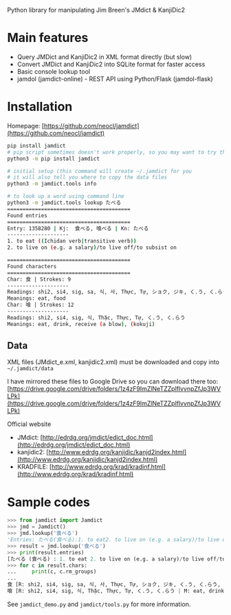 Python library for manipulating Jim Breen's JMdict & KanjiDic2

# Main features
* Query JMDict and KanjiDic2 in XML format directly (but slow)
* Convert JMDict and KanjiDic2 into SQLite format for faster access
* Basic console lookup tool
* jamdol (jamdict-online) - REST API using Python/Flask (jamdol-flask)

# Installation

Homepage: [https://github.com/neocl/jamdict](https://github.com/neocl/jamdict)

```bash
pip install jamdict
# pip script sometimes doesn't work properly, so you may want to try this instead
python3 -m pip install jamdict

# initial setup (this command will create ~/.jamdict for you
# it will also tell you where to copy the data files
python3 -m jamdict.tools info

# to look up a word using command line
python3 -m jamdict.tools lookup たべる
========================================
Found entries
========================================
Entry: 1358280 | Kj:  食べる, 喰べる | Kn: たべる
--------------------
1. to eat ((Ichidan verb|transitive verb))
2. to live on (e.g. a salary)/to live off/to subsist on

========================================
Found characters
========================================
Char: 食 | Strokes: 9
--------------------
Readings: shi2, si4, sig, sa, 식, 사, Thực, Tự, ショク, ジキ, く.う, く.らう, た.べる, は.む
Meanings: eat, food
Char: 喰 | Strokes: 12
--------------------
Readings: shi2, si4, sig, 식, Thặc, Thực, Tự, く.う, く.らう
Meanings: eat, drink, receive (a blow), (kokuji)
```

## Data
XML files (JMdict_e.xml, kanjidic2.xml) must be downloaded and copy into `~/.jamdict/data`

I have mirrored these files to Google Drive so you can download there too:
[https://drive.google.com/drive/folders/1z4zF9ImZlNeTZZplflvvnpZfJp3WVLPk](https://drive.google.com/drive/folders/1z4zF9ImZlNeTZZplflvvnpZfJp3WVLPk)

Official website
- JMdict: [http://edrdg.org/jmdict/edict_doc.html](http://edrdg.org/jmdict/edict_doc.html)
- kanjidic2: [http://www.edrdg.org/kanjidic/kanjd2index.html](http://www.edrdg.org/kanjidic/kanjd2index.html)
- KRADFILE: [http://www.edrdg.org/krad/kradinf.html](http://www.edrdg.org/krad/kradinf.html)


# Sample codes

```python
>>> from jamdict import Jamdict
>>> jmd = Jamdict()
>>> jmd.lookup('食べる')
'Entries: たべる(食べる):1. to eat2. to live on (e.g. a salary)/to live off/to subsist on | Chars: 食, 喰'
>>> result = jmd.lookup('食べる')
>>> print(result.entries)
[たべる (食べる) : 1. to eat 2. to live on (e.g. a salary)/to live off/to subsist on]
>>> for c in result.chars:
...     print(c, c.rm_groups)
... 
食 [R: shi2, si4, sig, sa, 식, 사, Thực, Tự, ショク, ジキ, く.う, く.らう, た.べる, は.む | M: eat, food, manger, nourriture, alimento, comida, eclipse, comer, comer, comida, alimento]
喰 [R: shi2, si4, sig, 식, Thặc, Thực, Tự, く.う, く.らう | M: eat, drink, receive (a blow), (kokuji)]
```

See `jamdict_demo.py` and `jamdict/tools.py` for more information.
